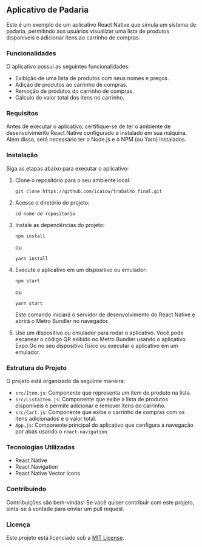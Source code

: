 ## Aplicativo de Padaria

Este é um exemplo de um aplicativo React Native que simula um sistema de padaria, permitindo aos usuários visualizar uma lista de produtos disponíveis e adicionar itens ao carrinho de compras.

### Funcionalidades

O aplicativo possui as seguintes funcionalidades:

- Exibição de uma lista de produtos com seus nomes e preços.
- Adição de produtos ao carrinho de compras.
- Remoção de produtos do carrinho de compras.
- Cálculo do valor total dos itens no carrinho.

### Requisitos

Antes de executar o aplicativo, certifique-se de ter o ambiente de desenvolvimento React Native configurado e instalado em sua máquina. Além disso, será necessário ter o Node.js e o NPM (ou Yarn) instalados.

### Instalação

Siga as etapas abaixo para executar o aplicativo:

1. Clone o repositório para o seu ambiente local:

   ```
   git clone https://github.com/icaiow/trabalho_final.git
   ```

2. Acesse o diretório do projeto:

   ```
   cd nome-do-repositorio
   ```

3. Instale as dependências do projeto:

   ```
   npm install
   ```

   ou

   ```
   yarn install
   ```

4. Execute o aplicativo em um dispositivo ou emulador:

   ```
   npm start
   ```

   ou

   ```
   yarn start
   ```

   Este comando iniciará o servidor de desenvolvimento do React Native e abrirá o Metro Bundler no navegador.

5. Use um dispositivo ou emulador para rodar o aplicativo. Você pode escanear o código QR exibido no Metro Bundler usando o aplicativo Expo Go no seu dispositivo físico ou executar o aplicativo em um emulador.

### Estrutura do Projeto

O projeto está organizado da seguinte maneira:

- `src/Item.js`: Componente que representa um item de produto na lista.
- `src/ListaItem.js`: Componente que exibe a lista de produtos disponíveis e permite adicionar e remover itens do carrinho.
- `src/Cart.js`: Componente que exibe o carrinho de compras com os itens adicionados e o valor total.
- `App.js`: Componente principal do aplicativo que configura a navegação por abas usando o `react-navigation`.

### Tecnologias Utilizadas

- React Native
- React Navigation
- React Native Vector Icons

### Contribuindo

Contribuições são bem-vindas! Se você quiser contribuir com este projeto, sinta-se à vontade para enviar um pull request.

### Licença

Este projeto está licenciado sob a [MIT License](https://opensource.org/licenses/MIT).
